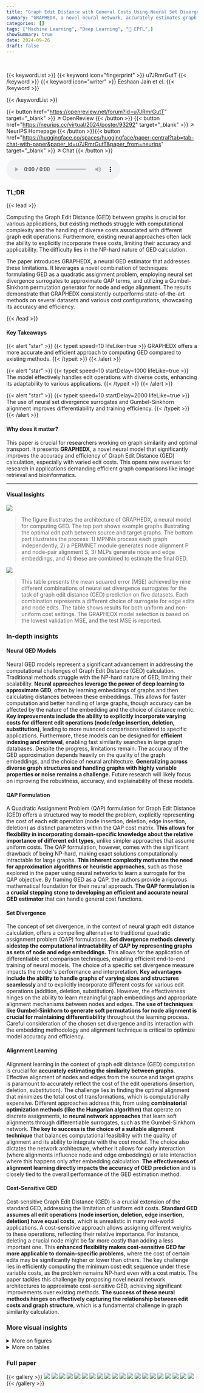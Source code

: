 ```yaml
---
title: "Graph Edit Distance with General Costs Using Neural Set Divergence"
summary: "GRAPHEDX, a novel neural network, accurately estimates graph edit distance with varying operation costs, outperforming existing methods."
categories: []
tags: ["Machine Learning", "Deep Learning", "🏢 EPFL",]
showSummary: true
date: 2024-09-26
draft: false
---
```


<br>

{{< keywordList >}}
{{< keyword icon="fingerprint" >}} u7JRmrGutT {{< /keyword >}}
{{< keyword icon="writer" >}} Eeshaan Jain et el. {{< /keyword >}}
 
{{< /keywordList >}}

{{< button href="https://openreview.net/forum?id=u7JRmrGutT" target="_blank" >}}
↗ OpenReview
{{< /button >}}
{{< button href="https://neurips.cc/virtual/2024/poster/93292" target="_blank" >}}
↗ NeurIPS Homepage
{{< /button >}}{{< button href="https://huggingface.co/spaces/huggingface/paper-central?tab=tab-chat-with-paper&paper_id=u7JRmrGutT&paper_from=neurips" target="_blank" >}}
↗ Chat
{{< /button >}}



<audio controls>
    <source src="https://ai-paper-reviewer.com/u7JRmrGutT/podcast.wav" type="audio/wav">
    Your browser does not support the audio element.
</audio>


### TL;DR


{{< lead >}}

Computing the Graph Edit Distance (GED) between graphs is crucial for various applications, but existing methods struggle with computational complexity and the handling of diverse costs associated with different graph edit operations.  Furthermore, existing neural approaches often lack the ability to explicitly incorporate these costs, limiting their accuracy and applicability.  The difficulty lies in the NP-hard nature of GED calculation.



The paper introduces GRAPHEDX, a neural GED estimator that addresses these limitations.  It leverages a novel combination of techniques: formulating GED as a quadratic assignment problem, employing neural set divergence surrogates to approximate QAP terms, and utilizing a Gumbel-Sinkhorn permutation generator for node and edge alignment.  The results demonstrate that GRAPHEDX consistently outperforms state-of-the-art methods on several datasets and various cost configurations, showcasing its accuracy and efficiency.

{{< /lead >}}


#### Key Takeaways

{{< alert "star" >}}
{{< typeit speed=10 lifeLike=true >}} GRAPHEDX offers a more accurate and efficient approach to computing GED compared to existing methods. {{< /typeit >}}
{{< /alert >}}

{{< alert "star" >}}
{{< typeit speed=10 startDelay=1000 lifeLike=true >}} The model effectively handles edit operations with diverse costs, enhancing its adaptability to various applications. {{< /typeit >}}
{{< /alert >}}

{{< alert "star" >}}
{{< typeit speed=10 startDelay=2000 lifeLike=true >}} The use of neural set divergence surrogates and Gumbel-Sinkhorn alignment improves differentiability and training efficiency. {{< /typeit >}}
{{< /alert >}}

#### Why does it matter?
This paper is crucial for researchers working on graph similarity and optimal transport.  It presents **GRAPHEDX**, a novel neural model that significantly improves the accuracy and efficiency of Graph Edit Distance (GED) calculation, especially with varied edit costs. This opens new avenues for research in applications demanding efficient graph comparisons like image retrieval and bioinformatics.

------
#### Visual Insights



![](https://ai-paper-reviewer.com/u7JRmrGutT/figures_4_1.jpg)

> The figure illustrates the architecture of GRAPHEDX, a neural model for computing GED.  The top part shows example graphs illustrating the optimal edit path between source and target graphs. The bottom part illustrates the process: 1) MPNNs process each graph independently, 2) a PERMNET module generates node alignment P and node-pair alignment S, 3) MLPs generate node and edge embeddings, and 4) these are combined to estimate the final GED.





![](https://ai-paper-reviewer.com/u7JRmrGutT/tables_8_1.jpg)

> This table presents the mean squared error (MSE) achieved by nine different combinations of neural set divergence surrogates for the task of graph edit distance (GED) prediction on five datasets.  Each combination represents a different choice of surrogate for edge edits and node edits. The table shows results for both uniform and non-uniform cost settings. The GRAPHEDX model selection is based on the lowest validation MSE, and the test MSE is reported.





### In-depth insights


#### Neural GED Models
Neural GED models represent a significant advancement in addressing the computational challenges of Graph Edit Distance (GED) calculation.  Traditional methods struggle with the NP-hard nature of GED, limiting their scalability.  **Neural approaches leverage the power of deep learning to approximate GED**, often by learning embeddings of graphs and then calculating distances between these embeddings.  This allows for faster computation and better handling of large graphs, though accuracy can be affected by the nature of the embedding and the choice of distance metric.  **Key improvements include the ability to explicitly incorporate varying costs for different edit operations (node/edge insertion, deletion, substitution)**, leading to more nuanced comparisons tailored to specific applications.  Furthermore, these models can be designed for **efficient indexing and retrieval**, enabling fast similarity searches in large graph databases.  Despite the progress, limitations remain.  The accuracy of the GED approximation depends heavily on the quality of the graph embeddings, and the choice of neural architecture. **Generalizing across diverse graph structures and handling graphs with highly variable properties or noise remains a challenge.**  Future research will likely focus on improving the robustness, accuracy, and explainability of these models.

#### QAP Formulation
A Quadratic Assignment Problem (QAP) formulation for Graph Edit Distance (GED) offers a structured way to model the problem, explicitly representing the cost of each edit operation (node insertion, deletion, edge insertion, deletion) as distinct parameters within the QAP cost matrix.  **This allows for flexibility in incorporating domain-specific knowledge about the relative importance of different edit types**, unlike simpler approaches that assume uniform costs. The QAP formulation, however, comes with the significant drawback of being NP-hard, making exact solutions computationally intractable for large graphs.  **This inherent complexity motivates the need for approximation algorithms or heuristic approaches**, such as those explored in the paper using neural networks to learn a surrogate for the QAP objective. By framing GED as a QAP, the authors provide a rigorous mathematical foundation for their neural approach.  **The QAP formulation is a crucial stepping stone to developing an efficient and accurate neural GED estimator** that can handle general cost functions.

#### Set Divergence
The concept of set divergence, in the context of neural graph edit distance calculation, offers a compelling alternative to traditional quadratic assignment problem (QAP) formulations.  **Set divergence methods cleverly sidestep the computational intractability of QAP by representing graphs as sets of node and edge embeddings.** This allows for the application of differentiable set comparison techniques, enabling efficient end-to-end training of neural models. The choice of a specific set divergence measure impacts the model's performance and interpretation. **Key advantages include the ability to handle graphs of varying sizes and structures seamlessly** and to explicitly incorporate different costs for various edit operations (addition, deletion, substitution). However, the effectiveness hinges on the ability to learn meaningful graph embeddings and appropriate alignment mechanisms between nodes and edges. **The use of techniques like Gumbel-Sinkhorn to generate soft permutations for node alignment is crucial for maintaining differentiability** throughout the learning process.  Careful consideration of the chosen set divergence and its interaction with the embedding methodology and alignment technique is critical to optimize model accuracy and efficiency.

#### Alignment Learning
Alignment learning in the context of graph edit distance (GED) computation is crucial for **accurately estimating the similarity between graphs**.  Effective alignment of nodes and edges from the source and target graphs is paramount to accurately reflect the cost of the edit operations (insertion, deletion, substitution).  The challenge lies in finding the optimal alignment that minimizes the total cost of transformations, which is computationally expensive.  Different approaches address this, from using **combinatorial optimization methods (like the Hungarian algorithm)** that operate on discrete assignments, to **neural network approaches** that learn soft alignments through differentiable surrogates, such as the Gumbel-Sinkhorn network.  **The key to success is the choice of a suitable alignment technique** that balances computational feasibility with the quality of alignment and its ability to integrate with the cost model. The choice also dictates the network architecture, whether it allows for early interaction (where alignments influence node and edge embeddings) or late interaction where this happens only after embedding calculation.  **The effectiveness of alignment learning directly impacts the accuracy of GED prediction** and is closely tied to the overall performance of the GED estimation method.

#### Cost-Sensitive GED
Cost-sensitive Graph Edit Distance (GED) is a crucial extension of the standard GED, addressing the limitation of uniform edit costs.  **Standard GED assumes all edit operations (node insertion, deletion, edge insertion, deletion) have equal costs**, which is unrealistic in many real-world applications.  A cost-sensitive approach allows assigning different weights to these operations, reflecting their relative importance. For instance, deleting a crucial node might be far more costly than adding a less important one.  This **enhanced flexibility makes cost-sensitive GED far more applicable to domain-specific problems**, where the cost of certain edits may be significantly higher or lower than others.  The key challenge lies in efficiently computing the minimum cost edit sequence under these variable costs, as the problem remains NP-hard even with a cost matrix. The paper tackles this challenge by proposing novel neural network architectures to approximate cost-sensitive GED, achieving significant improvements over existing methods.  **The success of these neural methods hinges on effectively capturing the relationship between edit costs and graph structure**, which is a fundamental challenge in graph similarity calculation.


### More visual insights

<details>
<summary>More on figures
</summary>


![](https://ai-paper-reviewer.com/u7JRmrGutT/figures_29_1.jpg)

> The figure illustrates an example of two graphs and their optimal alignment, along with the architecture of the GRAPHEDX model. The top part shows two example graphs, G and G', with color-coded nodes indicating the optimal node alignment. The bottom part shows the proposed GED prediction pipeline that uses MPNN to encode the graphs, MLP to obtain node-pair embeddings, PERMNET to obtain soft node alignment, and finally computes the GED using the learned alignment and cost parameters.


![](https://ai-paper-reviewer.com/u7JRmrGutT/figures_31_1.jpg)

> This figure illustrates the GRAPHEDX model architecture. The top panel shows an example of two graphs and their optimal alignment. The bottom panel depicts the model's pipeline. The graphs are encoded using MPNNs, then padded and processed through MLPs to get node-pair embeddings. The PERMNET generates a soft node alignment, leading to the node-pair alignment. Finally, node and edge costs are estimated from embeddings and combined to obtain the GED prediction.


![](https://ai-paper-reviewer.com/u7JRmrGutT/figures_31_2.jpg)

> The figure illustrates an example of two graphs (G and G') and their optimal alignment, color-coded to show the edit operations needed to transform G into G'.  The bottom part shows the architecture of GRAPHEDX, a neural network that predicts the Graph Edit Distance (GED). It uses message passing neural networks (MPNNs) to generate node and edge embeddings, followed by a Gumbel-Sinkhorn network (PERMNET) to learn a soft node alignment. The node and edge embeddings are then used to compute set divergences that approximate the costs of the four edit operations (node insertion, node deletion, edge insertion, edge deletion), which are summed to give the final GED prediction.


![](https://ai-paper-reviewer.com/u7JRmrGutT/figures_32_1.jpg)

> The figure illustrates the GRAPHEDX model's architecture and workflow. The top part shows an example of two graphs and their optimal node alignment, representing the edit operations required to transform one graph into the other. The bottom part depicts the model's pipeline, detailing how graphs are encoded using message-passing neural networks (MPNNs), how node and edge alignments are learned using a Gumbel-Sinkhorn network (PERMNET), and how these alignments are used to compute the final Graph Edit Distance (GED).


![](https://ai-paper-reviewer.com/u7JRmrGutT/figures_33_1.jpg)

> The figure shows an example of two graphs G and G', their alignment, and the architecture of GRAPHEDX model for predicting Graph Edit Distance (GED). The top part illustrates an example of two graphs and their optimal alignment, while the bottom part depicts the architecture of the GRAPHEDX model. The model consists of several components: MPNN for generating node embeddings, MLP for generating node-pair embeddings, PERMNET for generating soft node alignment matrix P, and the final layer which combines the embeddings and alignment information to compute the GED.


![](https://ai-paper-reviewer.com/u7JRmrGutT/figures_33_2.jpg)

> This figure illustrates the GRAPHEDX model's architecture. The top panel shows an example of two graphs and their optimal node alignment, while the bottom panel depicts the model's pipeline.  The model independently processes each graph using an MPNN, then generates soft node and edge alignments using a PERMNET. Finally, these alignments are used to compute the GED by combining the individual costs of edge/node addition and deletion.


</details>




<details>
<summary>More on tables
</summary>


![](https://ai-paper-reviewer.com/u7JRmrGutT/tables_8_2.jpg)
> This table compares the performance of the proposed GRAPHEDX model against other state-of-the-art methods for predicting the Graph Edit Distance (GED) under two different cost settings: uniform and non-uniform.  The MSE (Mean Squared Error) is used as the performance metric.  The table shows that GRAPHEDX consistently achieves the lowest MSE, outperforming all other methods, highlighting its effectiveness across various datasets.

![](https://ai-paper-reviewer.com/u7JRmrGutT/tables_9_1.jpg)
> This table compares the performance of several baselines for GED prediction with and without using a cost-guided distance. The results show that incorporating cost information significantly improves the performance of several baselines. The cost-guided GRAPHEDX model consistently outperforms all baselines.

![](https://ai-paper-reviewer.com/u7JRmrGutT/tables_9_2.jpg)
> This table presents the Mean Squared Error (MSE) for various graph edit distance methods when a unit cost is applied to node substitutions, under a uniform cost setting. The best performing method (lowest MSE) is highlighted in green, and the second-best is highlighted in yellow.  It showcases the relative performance of different techniques for GED approximation under specific cost conditions. This allows for comparison of the methods' accuracy in calculating the GED, accounting for node label changes.

![](https://ai-paper-reviewer.com/u7JRmrGutT/tables_9_3.jpg)
> This table presents the Mean Squared Error (MSE) for nine different combinations of neural set distance surrogates used in the GRAPHEDX model.  The MSE is calculated for five datasets under both uniform and non-uniform cost settings for the Graph Edit Distance (GED). The best-performing combination, based on validation set performance, is highlighted as the chosen GRAPHEDX model.

![](https://ai-paper-reviewer.com/u7JRmrGutT/tables_20_1.jpg)
> This table presents a summary of the characteristics of the seven datasets used in the experiments. For each dataset, it shows the number of graphs, the number of training, validation, and test pairs, the average number of nodes and edges per graph, and the average graph edit distance (GED) under uniform and non-uniform cost settings.

![](https://ai-paper-reviewer.com/u7JRmrGutT/tables_24_1.jpg)
> This table compares the performance of different models in predicting the Graph Edit Distance (GED) under a specific cost setting where node costs are zero and edge addition and deletion costs are different.  It highlights the impact of using edge-alignment versus node-alignment based methods for predicting GED.  The results show the Mean Squared Error (MSE) and Kendall's Tau (KTau) for various models and datasets.

![](https://ai-paper-reviewer.com/u7JRmrGutT/tables_25_1.jpg)
> This table presents the Mean Squared Error (MSE) achieved by nine different combinations of neural set divergence surrogates for Graph Edit Distance (GED) prediction on five datasets.  The combinations vary the surrogates used for edge edits and node edits, with three options (ALIGNDIFF, DIFFALIGN, XOR-DIFFALIGN) for each.  The experiment is performed with both uniform and non-uniform cost settings for GED. The model selection for GRAPHEDX is based on the minimum validation MSE; this table displays the test MSE for the selected model.

![](https://ai-paper-reviewer.com/u7JRmrGutT/tables_25_2.jpg)
> This table presents the Mean Squared Error (MSE) comparison of the proposed GRAPHEDX model against nine state-of-the-art baseline methods for computing the Graph Edit Distance (GED) on five real-world datasets.  The comparison is done under both uniform and non-uniform cost settings for GED.  The best-performing model according to validation error is chosen as GRAPHEDX for each dataset.  The table highlights the significant performance advantage of GRAPHEDX across all datasets and cost settings.

![](https://ai-paper-reviewer.com/u7JRmrGutT/tables_25_3.jpg)
> This table presents the Mean Squared Error (MSE) for nine different combinations of neural set divergence surrogates used in the GRAPHEDX model. The MSE is calculated for five datasets under two different cost settings: uniform and non-uniform. The table shows the performance of different surrogate combinations and highlights the best-performing combination used for GRAPHEDX.

![](https://ai-paper-reviewer.com/u7JRmrGutT/tables_26_1.jpg)
> This table presents the Mean Squared Error (MSE) achieved by nine different combinations of neural set divergence surrogates for predicting the Graph Edit Distance (GED) on five datasets.  The surrogates are categorized by their approach to edge and node alignment (ALIGNDIFF, DIFFALIGN, XOR-DIFFALIGN).  The results are shown separately for both uniform and non-uniform cost settings for the GED calculation.  The GRAPHEDX model, selected based on validation performance, is highlighted, along with the best and second-best performing combinations.

![](https://ai-paper-reviewer.com/u7JRmrGutT/tables_27_1.jpg)
> This table presents the Mean Squared Error (MSE) comparison between GRAPHEDX and other state-of-the-art methods for predicting Graph Edit Distance (GED) under both uniform and non-uniform cost settings.  It shows that GRAPHEDX significantly outperforms other methods across five real-world datasets, highlighting its superior performance in GED prediction.

![](https://ai-paper-reviewer.com/u7JRmrGutT/tables_27_2.jpg)
> This table presents the Mean Squared Error (MSE) for nine different combinations of neural set divergence surrogates used in the GRAPHEDX model.  The MSE is calculated for five datasets under both uniform and non-uniform cost settings for Graph Edit Distance (GED). The best-performing combination (lowest MSE) on the validation set was chosen for the GRAPHEDX model, and those results are reported here for the test set.  The table highlights the best and second-best performing combinations.

![](https://ai-paper-reviewer.com/u7JRmrGutT/tables_28_1.jpg)
> This table compares the performance of three different graph representations in predicting the Graph Edit Distance (GED) under a non-uniform cost setting.  The three representations are: 1) using all node pairs (edges and non-edges) for computing GED; 2) using only the edges (and ignoring non-edges) to compute GED; and 3) using only edges but representing them as node pairs, but setting non-edge embeddings to zero. The table shows the Mean Squared Error (MSE) for each representation across multiple datasets. The results highlight the importance of considering both edges and non-edges for accurate GED prediction.

![](https://ai-paper-reviewer.com/u7JRmrGutT/tables_28_2.jpg)
> This table presents a comparison of the mean squared error (MSE) achieved by the proposed GRAPHEDX model and nine other state-of-the-art methods for predicting the graph edit distance (GED) on five datasets.  The comparison is done under both uniform and non-uniform cost settings for GED.  The best performing model (lowest MSE) on the validation set is selected as GRAPHEDX.  The results show that GRAPHEDX significantly outperforms the other models in most instances.

![](https://ai-paper-reviewer.com/u7JRmrGutT/tables_28_3.jpg)
> This table compares the performance of the proposed model (GRAPHEDX) against nine state-of-the-art baseline methods for predicting the Graph Edit Distance (GED) under two different cost settings: uniform and non-uniform.  The MSE (Mean Squared Error) is used as the evaluation metric. GRAPHEDX consistently outperforms all baselines across five datasets, demonstrating its effectiveness even with non-uniform edit operation costs.

![](https://ai-paper-reviewer.com/u7JRmrGutT/tables_28_4.jpg)
> This table compares the mean squared error (MSE) of three different neural network models for predicting graph edit distance (GED).  The models are GRAPHEDX (the proposed model in the paper), MAX, and MAX-OR.  The results are presented for seven different datasets and show that GRAPHEDX generally performs best, with MAX-OR sometimes performing comparably well.  MAX typically underperforms the other two methods.

![](https://ai-paper-reviewer.com/u7JRmrGutT/tables_28_5.jpg)
> This table compares the performance of the proposed GRAPHEDX model against nine state-of-the-art baseline methods for computing the Graph Edit Distance (GED) under both uniform and non-uniform cost settings.  The MSE (Mean Squared Error) is used to evaluate prediction accuracy on five datasets.  The table highlights GRAPHEDX's superior performance and identifies the best- and second-best performing baseline methods for each dataset.

![](https://ai-paper-reviewer.com/u7JRmrGutT/tables_29_1.jpg)
> This table presents the Mean Squared Error (MSE) for nine different combinations of neural set distance surrogates used in the GRAPHEDX model.  These combinations involve different methods for calculating the edge and node edit costs. The MSE is reported for five datasets under both uniform and non-uniform cost settings for the Graph Edit Distance (GED). The best-performing combination for each dataset (under each setting) is highlighted in green, while the second-best is in yellow. The table demonstrates how different methods of computing the costs impact the model's accuracy.

![](https://ai-paper-reviewer.com/u7JRmrGutT/tables_30_1.jpg)
> This table presents the Mean Squared Error (MSE) achieved by nine different combinations of neural set divergence surrogates for Graph Edit Distance (GED) prediction.  Each combination uses one of three surrogates for edge edits (ALIGNDIFF, DIFFALIGN, XOR-DIFFALIGN) and one of three for node edits. The table shows results for five datasets under both uniform and non-uniform cost settings. GRAPHEDX's configuration (selected based on validation performance) is also shown.

![](https://ai-paper-reviewer.com/u7JRmrGutT/tables_30_2.jpg)
> This table presents the Mean Squared Error (MSE) achieved by nine different combinations of neural set divergence surrogates for Graph Edit Distance (GED) prediction.  The surrogates are categorized by edge edit type (ALIGNDIFF, DIFFALIGN, XOR-DIFFALIGN) and node edit type (ALIGNDIFF, DIFFALIGN, XOR-DIFFALIGN). Results are shown for five datasets under both uniform and non-uniform cost settings for GED. The best-performing combination for each dataset is used to select the final GRAPHEDX model. The table highlights the MSE values for each combination, with the best and second-best performers clearly indicated.

![](https://ai-paper-reviewer.com/u7JRmrGutT/tables_33_1.jpg)
> This table presents the Mean Squared Error (MSE) achieved by nine different combinations of neural set divergence surrogates used in the GRAPHEDX model.  The surrogates are categorized into edge and node edit types, each with three variants (ALIGNDIFF, DIFFALIGN, XOR-DIFFALIGN). The MSE is calculated for both uniform and non-uniform edit cost settings across five datasets.  The best performing combination is highlighted, along with the second-best performing combination.

</details>




### Full paper

{{< gallery >}}
<img src="https://ai-paper-reviewer.com/u7JRmrGutT/1.png" class="grid-w50 md:grid-w33 xl:grid-w25" />
<img src="https://ai-paper-reviewer.com/u7JRmrGutT/2.png" class="grid-w50 md:grid-w33 xl:grid-w25" />
<img src="https://ai-paper-reviewer.com/u7JRmrGutT/3.png" class="grid-w50 md:grid-w33 xl:grid-w25" />
<img src="https://ai-paper-reviewer.com/u7JRmrGutT/4.png" class="grid-w50 md:grid-w33 xl:grid-w25" />
<img src="https://ai-paper-reviewer.com/u7JRmrGutT/5.png" class="grid-w50 md:grid-w33 xl:grid-w25" />
<img src="https://ai-paper-reviewer.com/u7JRmrGutT/6.png" class="grid-w50 md:grid-w33 xl:grid-w25" />
<img src="https://ai-paper-reviewer.com/u7JRmrGutT/7.png" class="grid-w50 md:grid-w33 xl:grid-w25" />
<img src="https://ai-paper-reviewer.com/u7JRmrGutT/8.png" class="grid-w50 md:grid-w33 xl:grid-w25" />
<img src="https://ai-paper-reviewer.com/u7JRmrGutT/9.png" class="grid-w50 md:grid-w33 xl:grid-w25" />
<img src="https://ai-paper-reviewer.com/u7JRmrGutT/10.png" class="grid-w50 md:grid-w33 xl:grid-w25" />
<img src="https://ai-paper-reviewer.com/u7JRmrGutT/11.png" class="grid-w50 md:grid-w33 xl:grid-w25" />
<img src="https://ai-paper-reviewer.com/u7JRmrGutT/12.png" class="grid-w50 md:grid-w33 xl:grid-w25" />
<img src="https://ai-paper-reviewer.com/u7JRmrGutT/13.png" class="grid-w50 md:grid-w33 xl:grid-w25" />
<img src="https://ai-paper-reviewer.com/u7JRmrGutT/14.png" class="grid-w50 md:grid-w33 xl:grid-w25" />
<img src="https://ai-paper-reviewer.com/u7JRmrGutT/15.png" class="grid-w50 md:grid-w33 xl:grid-w25" />
<img src="https://ai-paper-reviewer.com/u7JRmrGutT/16.png" class="grid-w50 md:grid-w33 xl:grid-w25" />
<img src="https://ai-paper-reviewer.com/u7JRmrGutT/17.png" class="grid-w50 md:grid-w33 xl:grid-w25" />
<img src="https://ai-paper-reviewer.com/u7JRmrGutT/18.png" class="grid-w50 md:grid-w33 xl:grid-w25" />
<img src="https://ai-paper-reviewer.com/u7JRmrGutT/19.png" class="grid-w50 md:grid-w33 xl:grid-w25" />
<img src="https://ai-paper-reviewer.com/u7JRmrGutT/20.png" class="grid-w50 md:grid-w33 xl:grid-w25" />
{{< /gallery >}}